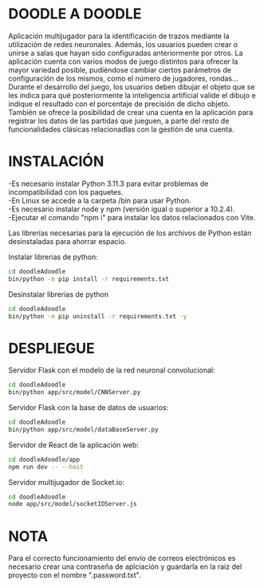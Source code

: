 
# DOODLE A DOODLE
Aplicación multijugador para la identificación de trazos mediante la utilización de redes neuronales. Además, los usuarios pueden crear o unirse a salas que hayan sido configuradas anteriormente por otros.
La aplicación cuenta con varios modos de juego distintos para ofrecer la mayor variedad posible, pudiéndose cambiar ciertos parámetros de configuración de los mismos, como el número de jugadores, rondas...
Durante el desarrollo del juego, los usuarios deben dibujar el objeto que se les indica para qué posteriormente la inteligencia artificial valide el dibujo e indique el resultado con el porcentaje de precisión de dicho objeto. También se ofrece la posibilidad de crear una cuenta en la aplicación para registrar los datos de las partidas que jueguen, a parte del resto de funcionalidades clásicas relacionadlas con la gestión de una cuenta.


# INSTALACIÓN
-Es necesario instalar Python 3.11.3 para evitar problemas de incompatibilidad con los paquetes.<br />
-En Linux se accede a la carpeta /bin para usar Python.<br />
-Es necesario instalar node y npm (versión igual o superior a 10.2.4).<br />
-Ejecutar el comando "npm i" para instalar los datos relacionados con Vite.<br />

Las librerías necesarias para la ejecución de los archivos de Python están desinstaladas para ahorrar espacio.

Instalar librerias de python:
```bash
cd doodleAdoodle
bin/python -m pip install -r requirements.txt 
```
Desinstalar librerias de python
```bash
cd doodleAdoodle
bin/python -m pip uninstall -r requirements.txt -y
```

# DESPLIEGUE
Servidor Flask con el modelo de la red neuronal convolucional:
```bash
cd doodleAdoodle
bin/python app/src/model/CNNServer.py
```

Servidor Flask con la base de datos de usuarios:
```bash
cd doodleAdoodle
bin/python app/src/model/dataBaseServer.py
```

Servidor de React de la aplicación web:
```bash
cd doodleAdoodle/app
npm run dev -- --host
```

Servidor multijugador de Socket.io:
```bash
cd doodleAdoodle
node app/src/model/socketIOServer.js
```


# NOTA
Para el correcto funcionamiento del envío de correos electrónicos es necesario crear una contraseña de aplciación y guardarla en la raiz del proyecto con el nombre ".password.txt".
